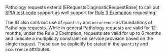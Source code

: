 Pathology requests extend [ERequestsDiagnosticRequestBase] to call out [SPIA test code](https://www.rcpa.edu.au/Library/Practising-Pathology/PTIS/APUTS-Downloads) support as well support for [Rule 3 Exemption](https://www9.health.gov.au/mbs/fullDisplay.cfm?type=note&q=PN.4.2&qt=noteID) requesting.

The IG also calls out use of `quantity` and `occurrence` as foundations of Pathology requests.  While in general Pathology requests are valid for 12 months, under the Rule 3 Exemption, requests are valid for up to 6 months and indicate a multiplicity constraint on service provision based on the single request.  These can be explicitly be stated in the `quantity` and `occurrence` attributes.